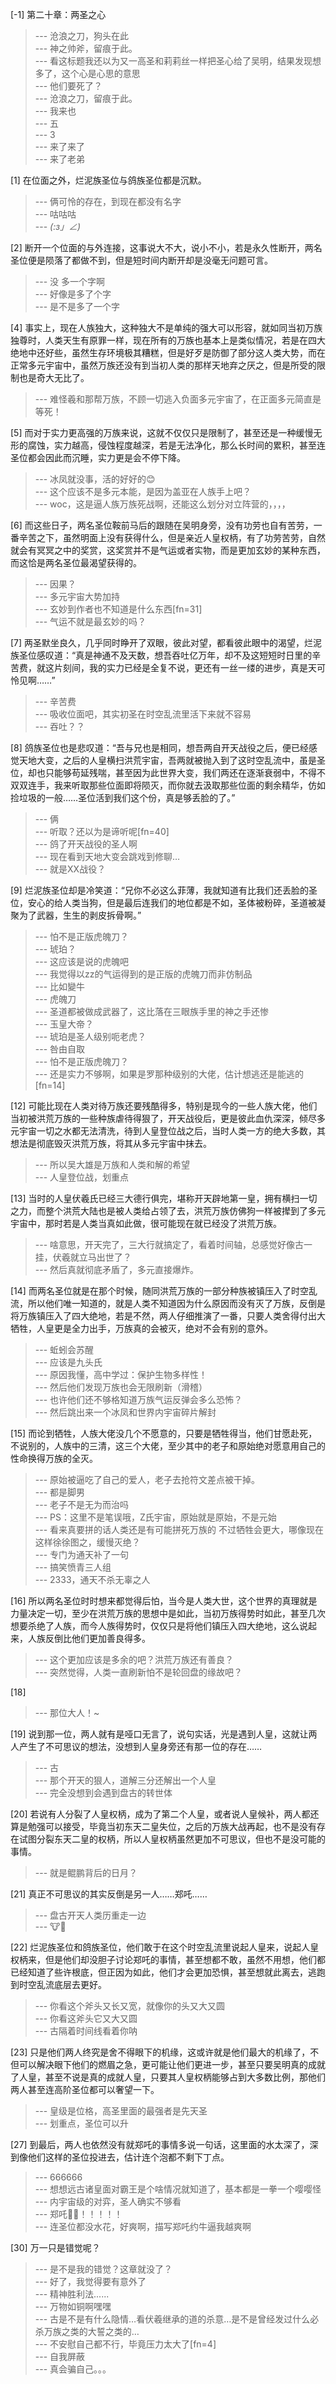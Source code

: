 
[-1] 第二十章：两圣之心
>--- 沧浪之刀，狗头在此<br>
>--- 神之帅斧，留痕于此。<br>
>--- 看这标题我还以为又一高圣和莉莉丝一样把圣心给了吴明，结果发现想多了，这个心是心思的意思<br>
>--- 他们要死了？<br>
>--- 沧浪之刀，留痕于此。<br>
>--- 我来也<br>
>--- 五<br>
>--- 3<br>
>--- 来了来了<br>
>--- 来了老弟<br>

[1] 在位面之外，烂泥族圣位与鸽族圣位都是沉默。
>--- 俩可怜的存在，到现在都没有名字<br>
>--- 咕咕咕<br>
>--- _(:з」∠)_<br>

[2] 断开一个位面的与外连接，这事说大不大，说小不小，若是永久性断开，两名圣位便是陨落了都做不到，但是短时间内断开却是没毫无问题可言。
>--- 没 多一个字啊<br>
>--- 好像是多了个字<br>
>--- 是不是多了一个字<br>

[4] 事实上，现在人族独大，这种独大不是单纯的强大可以形容，就如同当初万族独尊时，人类天生有原罪一样，现在所有的万族也基本上是类似情况，若是在四大绝地中还好些，虽然生存环境极其糟糕，但是好歹是防御了部分这人类大势，而在正常多元宇宙中，虽然万族还没有到当初人类的那样天地弃之厌之，但是所受的限制也是奇大无比了。
>--- 难怪羲和那帮万族，不顾一切逃入负面多元宇宙了，在正面多元简直是等死！<br>

[5] 而对于实力更高强的万族来说，这就不仅仅只是限制了，甚至还是一种缓慢无形的腐蚀，实力越高，侵蚀程度越深，若是无法净化，那么长时间的累积，甚至连圣位都会因此而沉睡，实力更是会不停下降。
>--- 冰凤就没事，活的好好的😊<br>
>--- 这个应该不是多元本能，是因为盖亚在人族手上吧？<br>
>--- woc，这是逼人族万族死战啊，还能这么划分对立阵营的，，，，<br>

[6] 而这些日子，两名圣位鞍前马后的跟随在吴明身旁，没有功劳也自有苦劳，一番辛苦之下，虽然明面上没有获得什么，但是亲近人皇权柄，有了功劳苦劳，自然就会有冥冥之中的奖赏，这奖赏并不是气运或者实物，而是更加玄妙的某种东西，而这恰是两名圣位最渴望获得的。
>--- 因果？<br>
>--- 多元宇宙大势加持<br>
>--- 玄妙到作者也不知道是什么东西[fn=31]<br>
>--- 气运不就是最玄妙的吗？<br>

[7] 两圣默坐良久，几乎同时睁开了双眼，彼此对望，都看彼此眼中的渴望，烂泥族圣位感叹道：“真是神通不及天数，想吾吞吐亿万年，却不及这短短时日里的辛苦费，就这片刻间，我的实力已经是全复不说，更还有一丝一缕的进步，真是天可怜见啊……”
>--- 辛苦费<br>
>--- 吸收位面吧，其实初圣在时空乱流里活下来就不容易<br>
>--- 吞吐？？<br>

[8] 鸽族圣位也是悲叹道：“吾与兄也是相同，想吾两自开天战役之后，便已经感觉天地大变，之后的人皇横扫洪荒宇宙，吾两就被抛入到了这时空乱流中，虽是圣位，却也只能够苟延残喘，甚至因为此世界大变，我们两还在逐渐衰弱中，不得不双双连手，我来听取那些位面即将陨灭，而你就去汲取那些位面的剩余精华，仿如捡垃圾的一般……圣位活到我们这个份，真是够丢脸的了。”
>--- 俩<br>
>--- 听取？还以为是谛听呢[fn=40]<br>
>--- 鸽了开天战役的圣人啊<br>
>--- 现在看到天地大变会跳戏到修聊…<br>
>--- 就是XX战役？<br>

[9] 烂泥族圣位却是冷笑道：“兄你不必这么菲薄，我就知道有比我们还丢脸的圣位，安心的给人类当狗，但是最后连我们的地位都是不如，圣体被粉碎，圣道被凝聚为了武器，生生的剥皮拆骨啊。”
>--- 怕不是正版虎魄刀？<br>
>--- 琥珀？<br>
>--- 这应该是说的虎魄吧<br>
>--- 我觉得以zz的气运得到的是正版的虎魄刀而非仿制品<br>
>--- 比如變牛<br>
>--- 虎魄刀<br>
>--- 圣道都被做成武器了，这比落在三眼族手里的神之手还惨<br>
>--- 玉皇大帝？<br>
>--- 琥珀是圣人级别呃老虎？<br>
>--- 咎由自取<br>
>--- 怕不是正版虎魄刀？<br>
>--- 还是实力不够啊，如果是罗那种级别的大佬，估计想逃还是能逃的[fn=14]<br>

[12] 可能比现在人类对待万族还要残酷得多，特别是现今的一些人族大佬，他们当初被洪荒万族的一些种族虐待得狠了，开天战役后，更是彼此血仇深深，倾尽多元宇宙一切之水都无法清洗，待到人皇登位战之后，当时人类一方的绝大多数，其想法是彻底毁灭洪荒万族，将其从多元宇宙中抹去。
>--- 所以吴大雄是万族和人类和解的希望<br>
>--- 人皇登位战，划重点<br>

[13] 当时的人皇伏羲氏已经三大德行俱完，堪称开天辟地第一皇，拥有横扫一切之力，而整个洪荒大陆也是被人类给占领了去，洪荒万族仿佛狗一样被撵到了多元宇宙中，那时若是人类当真如此做，很可能现在就已经没了洪荒万族。
>--- 啥意思，开天完了，三大行就搞定了，看着时间轴，总感觉好像古一挂，伏羲就立马出世了？<br>
>--- 然后真就彻底矛盾了，多元直接爆炸。<br>

[14] 而两名圣位就是在那个时候，随同洪荒万族的一部分种族被镇压入了时空乱流，所以他们唯一知道的，就是人类不知道因为什么原因而没有灭了万族，反倒是将万族镇压入了四大绝地，若是不然，两人仔细推演了一番，只要人类舍得付出大牺牲，人皇更是全力出手，万族真的会被灭，绝对不会有别的意外。
>--- 蚯蚓会苏醒<br>
>--- 应该是九头氏<br>
>--- 原因我懂，高中学过：保护生物多样性！<br>
>--- 然后他们发现万族也会无限刷新（滑稽）<br>
>--- 也许他们还不够格知道万族气运反弹会多么恐怖？<br>
>--- 然后跳出来一个冰凤和世界内宇宙碎片解封<br>

[15] 而论到牺牲，人族大佬没几个不愿意的，只要是牺牲得当，他们甘愿赴死，不说别的，人族中的三清，这三个大佬，至少其中的老子和原始绝对愿意用自己的性命换得万族的全灭。
>--- 原始被逼吃了自己的爱人，老子去抢符文差点被干掉。<br>
>--- 都是脚男<br>
>--- 老子不是无为而治吗<br>
>--- PS：这里不是笔误哦，Z氏宇宙，原始就是原始，不是元始<br>
>--- 看来真要拼的话人类还是有可能拼死万族的
不过牺牲会更大，哪像现在这样徐徐图之，缓慢灭绝？<br>
>--- 专门为通天补了一句<br>
>--- 搞笑愤青三人组<br>
>--- 2333，通天不杀无辜之人<br>

[16] 所以两名圣位时时想来都觉得后怕，当今是人类大世，这个世界的真理就是力量决定一切，至少在洪荒万族的思想中是如此，当初万族得势时如此，甚至几次想要杀绝了人族，而今人族得势时，仅仅只是将他们镇压入四大绝地，这么说起来，人族反倒比他们更加善良得多。
>--- 这个更加应该是多余的吧？洪荒万族还有善良？<br>
>--- 突然觉得，人类一直刷新怕不是轮回盘的缘故吧？<br>

[18] 
>--- 那位大人！~<br>

[19] 说到那一位，两人就有是哑口无言了，说句实话，光是遇到人皇，这就让两人产生了不可思议的想法，没想到人皇身旁还有那一位的存在……
>--- 古<br>
>--- 那个开天的狠人，道解三分还解出一个人皇<br>
>--- 完全没想到会遇到盘古的转世体<br>

[20] 若说有人分裂了人皇权柄，成为了第二个人皇，或者说人皇候补，两人都还算是勉强可以接受，毕竟当初东天二皇失位，之后的万族大战再起，也不是没有存在试图分裂东天二皇的权柄，所以人皇权柄虽然更加不可思议，但也不是没可能的事情。
>--- 就是鲲鹏背后的日月？<br>

[21] 真正不可思议的其实反倒是另一人……郑吒……
>--- 盘古开天人类历重走一边<br>
>--- 🐮🍺<br>

[22] 烂泥族圣位和鸽族圣位，他们敢于在这个时空乱流里说起人皇来，说起人皇权柄来，但是他们却没胆子讨论郑吒的事情，甚至想都不敢，虽然不用想，他们都已经知道了些许根底，但正因为如此，他们才会更加恐惧，甚至想就此离去，逃跑到时空乱流底层去更好。
>--- 你看这个斧头又长又宽，就像你的头又大又圆<br>
>--- 你看这斧头它又大又圆<br>
>--- 古隔着时间线看着你呐<br>

[23] 只是他们两人终究是舍不得眼下的机缘，这或许就是他们最大的机缘了，不但可以解决眼下他们的燃眉之急，更可能让他们更进一步，甚至只要吴明真的成就了人皇，甚至不说是真的成就人皇，只要其人皇权柄能够占到大多数比例，那他们两人甚至连高阶圣位都可以奢望一下。
>--- 皇级是位格，高圣里面的最强者是先天圣<br>
>--- 划重点，圣位可以升<br>

[27] 到最后，两人也依然没有就郑吒的事情多说一句话，这里面的水太深了，深到像他们这样的圣位投进去，估计连个泡都不剩下丁点。
>--- 666666<br>
>--- 想想远古诸皇面对霸王是个啥情况就知道了，基本都是一拳一个嘤嘤怪<br>
>--- 内宇宙级的对弈，圣人确实不够看<br>
>--- 郑吒🐂🍺！！！！！<br>
>--- 连圣位都没水花，好爽啊，描写郑吒约牛逼我越爽啊<br>

[30] 万一只是错觉呢？
>--- 是不是我的错觉？这章就没了？<br>
>--- 好了，我觉得要有意外了<br>
>--- 精神胜利法......<br>
>--- 万物如铜啊嘿嘿<br>
>--- 古是不是有什么隐情…看伏羲继承的道的杀意…是不是曾经发过什么必杀万族之类的大誓之类的…<br>
>--- 不安慰自己都不行，毕竟压力太大了[fn=4]<br>
>--- 自我屏蔽<br>
>--- 真会骗自己。。。<br>
